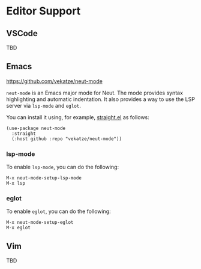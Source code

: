 # Editor Support

## VSCode

TBD

## Emacs

<https://github.com/vekatze/neut-mode>

`neut-mode` is an Emacs major mode for Neut. The mode provides syntax highlighting and automatic indentation. It also provides a way to use the LSP server via `lsp-mode` and `eglot`.

You can install it using, for example, [straight.el](https://github.com/radian-software/straight.el) as follows:

```text
(use-package neut-mode
  :straight
  (:host github :repo "vekatze/neut-mode"))
```

### lsp-mode

To enable `lsp-mode`, you can do the following:

```text
M-x neut-mode-setup-lsp-mode
M-x lsp
```

### eglot

To enable `eglot`, you can do the following:

```text
M-x neut-mode-setup-eglot
M-x eglot
```

## Vim

TBD

